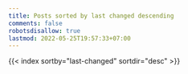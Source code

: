 ```yaml
---
title: Posts sorted by last changed descending
comments: false
robotsdisallow: true
lastmod: 2022-05-25T19:57:33+07:00
---
```


{{< index sortby="last-changed" sortdir="desc" >}}

